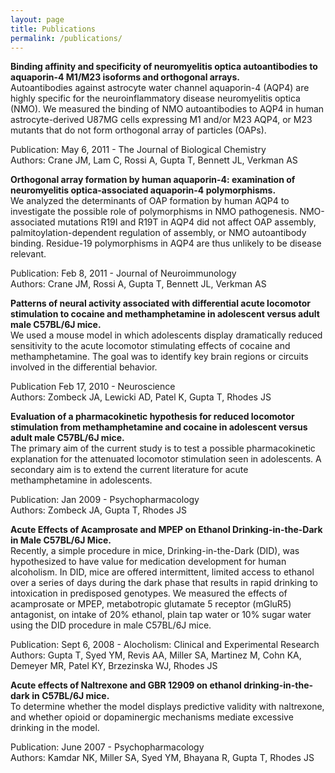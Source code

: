 ```yaml
---
layout: page
title: Publications
permalink: /publications/
---
```


**Binding affinity and specificity of neuromyelitis optica autoantibodies to aquaporin-4 M1/M23 isoforms and orthogonal arrays.**<br>
Autoantibodies against astrocyte water channel aquaporin-4 (AQP4) are highly specific for the neuroinflammatory disease neuromyelitis optica (NMO). We measured the binding of NMO autoantibodies to AQP4 in human astrocyte-derived U87MG cells expressing M1 and/or M23 AQP4, or M23 mutants that do not form orthogonal array of particles (OAPs).<br>

Publication: May 6, 2011  - The Journal of Biological Chemistry<br>
Authors: Crane JM, Lam C, Rossi A, Gupta T, Bennett JL, Verkman AS<br>

**Orthogonal array formation by human aquaporin-4: examination of neuromyelitis optica-associated aquaporin-4 polymorphisms.**<br>
We analyzed the determinants of OAP formation by human AQP4 to investigate the possible role of polymorphisms in NMO pathogenesis. NMO-associated mutations R19I and R19T in AQP4 did not affect OAP assembly, palmitoylation-dependent regulation of assembly, or NMO autoantibody binding. Residue-19 polymorphisms in AQP4 are thus unlikely to be disease relevant.<br>

Publication: Feb 8, 2011 - Journal of Neuroimmunology<br>
Authors: Crane JM, Rossi A, Gupta T, Bennett JL, Verkman AS<br>

**Patterns of neural activity associated with differential acute locomotor stimulation to cocaine and methamphetamine in adolescent versus adult male C57BL/6J mice.**<br>
We used a mouse model in which adolescents display dramatically reduced sensitivity to the acute locomotor stimulating effects of cocaine and methamphetamine. The goal was to identify key brain regions or circuits involved in the differential behavior.<br>

Publication Feb 17, 2010 - Neuroscience<br>
Authors: Zombeck JA, Lewicki AD, Patel K, Gupta T, Rhodes JS<br>

**Evaluation of a pharmacokinetic hypothesis for reduced locomotor stimulation from methamphetamine and cocaine in adolescent versus adult male C57BL/6J mice.**<br>
The primary aim of the current study is to test a possible pharmacokinetic explanation for the attenuated locomotor stimulation seen in adolescents. A secondary aim is to extend the current literature for acute methamphetamine in adolescents.<br>

Publication: Jan 2009 - Psychopharmacology<br>
Authors: Zombeck JA, Gupta T, Rhodes JS<br>

**Acute Effects of Acamprosate and MPEP on Ethanol Drinking-in-the-Dark in Male C57BL/6J Mice.**<br>
Recently, a simple procedure in mice, Drinking-in-the-Dark (DID), was hypothesized to have value for medication development for human alcoholism. In DID, mice are offered intermittent, limited access to ethanol over a series of days during the dark phase that results in rapid drinking to intoxication in predisposed genotypes. We measured the effects of acamprosate or MPEP, metabotropic glutamate 5 receptor (mGluR5) antagonist, on intake of 20% ethanol, plain tap water or 10% sugar water using the DID procedure in male C57BL/6J mice.<br>

Publication: Sept 6, 2008 - Alocholism: Clinical and Experimental Research<br>
Authors: Gupta T, Syed YM, Revis AA, Miller SA, Martinez M, Cohn KA, Demeyer MR, Patel KY, Brzezinska WJ, Rhodes JS<br>

**Acute effects of Naltrexone and GBR 12909 on ethanol drinking-in-the-dark in C57BL/6J mice.**<br>
To determine whether the model displays predictive validity with naltrexone, and whether opioid or dopaminergic mechanisms mediate excessive drinking in the model.<br>

Publication: June 2007 - Psychopharmacology<br>
Authors: Kamdar NK, Miller SA, Syed YM, Bhayana R, Gupta T, Rhodes JS<br>